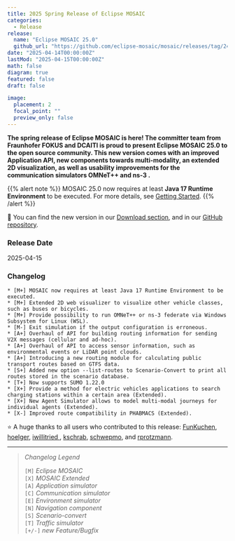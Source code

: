 ```yaml
---
title: 2025 Spring Release of Eclipse MOSAIC
categories:
  - Release
release:
  name: "Eclipse MOSAIC 25.0"
  github_url: "https://github.com/eclipse-mosaic/mosaic/releases/tag/24.1"
date: "2025-04-14T00:00:00Z"
lastMod: "2025-04-15T00:00:00Z"
math: false
diagram: true
featured: false
draft: false

image:
  placement: 2
  focal_point: ""
  preview_only: false
---
```


**The spring release of Eclipse MOSAIC is here! The committer team from Fraunhofer FOKUS and DCAITI is proud to present Eclipse MOSAIC 25.0 to the open source community.
This new version comes with an improved Application API, new components towards multi-modality, an extended 2D visualization, as well as usability improvements for the 
communication simulators OMNeT++ and ns-3 .**

{{% alert note %}}
MOSAIC 25.0 now requires at least **Java 17 Runtime Environment** to be executed. For more details, see [Getting Started](/tutorials/getting_started/).
{{% /alert %}}

:rocket: You can find the new version in our [Download section](/download), and in our [GitHub repository](https://github.com/eclipse-mosaic/mosaic). 

### Release Date
2025-04-15

### Changelog

```shell
* [M+] MOSAIC now requires at least Java 17 Runtime Environment to be executed.
* [M+] Extended 2D web visualizer to visualize other vehicle classes, such as buses or bicycles.
* [M+] Provide possibility to run OMNeT++ or ns-3 federate via Windows Subsystem for Linux (WSL). 
* [M-] Exit simulation if the output configuration is erroneous.
* [A+] Overhaul of API for building routing information for sending V2X messages (cellular and ad-hoc).
* [A+] Overhaul of API to access sensor information, such as environmental events or LiDAR point clouds.
* [A+] Introducing a new routing module for calculating public transport routes based on GTFS data.
* [S+] Added new option --list-routes to Scenario-Convert to print all routes stored in the scenario database.
* [T+] Now supports SUMO 1.22.0
* [X+] Provide a method for electric vehicles applications to search charging stations within a certain area (Extended).
* [X+] New Agent Simulator allows to model multi-modal journeys for individual agents (Extended).
* [X-] Improved route compatibility in PHABMACS (Extended). 
```

:star: A huge thanks to all users who contributed to this release:
[ <i class="fab fa-github"></i> FunKuchen](https://github.com/FunKuchen),
[ <i class="fab fa-github"></i> hoelger](https://github.com/hoelger),
[ <i class="fab fa-github"></i> iwillitried ](https://github.com/iwillitried ),
[ <i class="fab fa-github"></i> kschrab](https://github.com/kschrab),
[ <i class="fab fa-github"></i> schwepmo](https://github.com/schwepmo), and
[ <i class="fab fa-github"></i> rprotzmann](https://github.com/rprotzmann).

---

> _Changelog Legend_
>   
> `[M]` _Eclipse MOSAIC_\
> `[X]` _MOSAIC Extended_\
> `[A]` _Application simulator_\
> `[C]` _Communication simulator_\
> `[E]` _Environment simulator_\
> `[N]` _Navigation component_\
> `[S]` _Scenario-convert_\
> `[T]` _Traffic simulator_\
> `[+/-]` _new Feature/Bugfix_